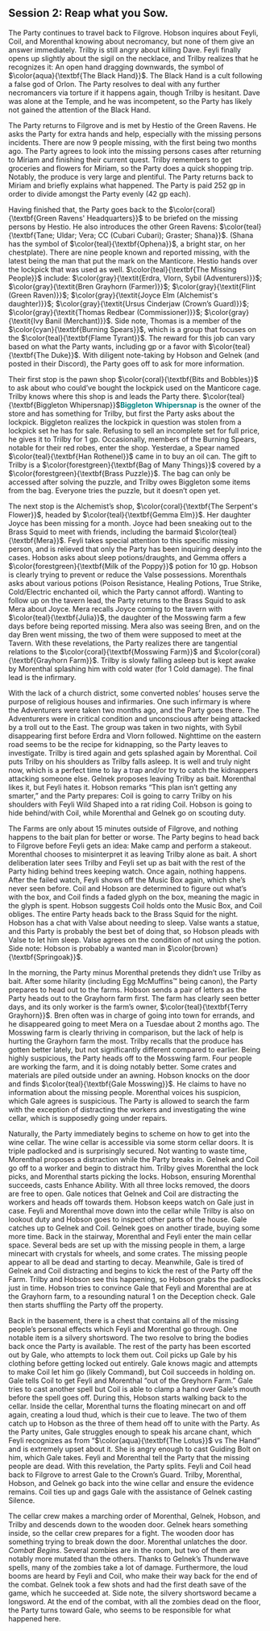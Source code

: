 ## Session 2: Reap what you Sow.

The Party continues to travel back to Filgrove. Hobson inquires about Feyli, Coil, and Morenthal knowing about necromancy, but none of them give an answer immediately. Trilby is still angry about killing Dave. Feyli finally opens up slightly about the sigil on the necklace, and Trilby realizes that he recognizes it: An open hand dragging downwards, the symbol of $\color{aqua}{\textbf{The Black Hand}}$. The Black Hand is a cult following a false god of Orlon. The Party resolves to deal with any further necromancers via torture if it happens again, though Trilby is hesitant. Dave was alone at the Temple, and he was incompetent, so the Party has likely not gained the attention of the Black Hand.

The Party returns to Filgrove and is met by Hestio of the Green Ravens. He asks the Party for extra hands and help, especially with the missing persons incidents. There are now 9 people missing, with the first being two months ago. The Party agrees to look into the missing persons cases after returning to Miriam and finishing their current quest. Trilby remembers to get groceries and flowers for Miriam, so the Party does a quick shopping trip. Notably, the produce is very large and plentiful. The Party returns back to Miriam and briefly explains what happened. The Party is paid 252 gp in order to divide amongst the Party evenly (42 gp each).

Having finished that, the Party goes back to the $\color{coral}{\textbf{Green Ravens' Headquarters}}$ to be briefed on the missing persons by Hestio. He also introduces the other Green Ravens: $\color{teal}{\textbf{Tane; Uldar; Vera; CC (Cubari Cubari); Graster; Shana}}$. (Shana has the symbol of $\color{teal}{\textbf{Ophena}}$, a bright star, on her chestplate). There are nine people known and reported missing, with the latest being the man that put the mark on the Manticore. Hestio hands over the lockpick that was used as well. $\color{teal}{\textbf{The Missing People}}$ include: $\color{gray}{\textit{Erdra, Vlorn, Sybil (Adventurers)}}$; $\color{gray}{\textit{Bren Grayhorn (Farmer)}}$; $\color{gray}{\textit{Flint (Green Raven)}}$; $\color{gray}{\textit{Joyce Elm (Alchemist's daughter)}}$; $\color{gray}{\textit{Ursus Cinderjaw (Crown’s Guard)}}$; $\color{gray}{\textit{Thomas Redbear (Commissioner)}}$; $\color{gray}{\textit{Ivy Banil (Merchant)}}$. Side note, Thomas is a member of the $\color{cyan}{\textbf{Burning Spears}}$, which is a group that focuses on the $\color{teal}{\textbf{Flame Tyrant}}$. The reward for this job can vary based on what the Party wants, including gp or a favor with $\color{teal}{\textbf{The Duke}}$. With diligent note-taking by Hobson and Gelnek (and posted in their Discord), the Party goes off to ask for more information.

Their first stop is the pawn shop $\color{coral}{\textbf{Bits and Bobbles}}$ to ask about who could’ve bought the lockpick used on the Manticore cage. Trilby knows where this shop is and leads the Party there. $\color{teal}{\textbf{Biggleton Whipersnap}}$<span style="color:teal">**Biggleton Whipersnap**</span> is the owner of the store and has something for Trilby, but first the Party asks about the lockpick. Biggleton realizes the lockpick in question was stolen from a lockpick set he has for sale. Refusing to sell an incomplete set for full price, he gives it to Trilby for 1 gp. Occasionally, members of the Burning Spears, notable for their red robes, enter the shop. Yesterdae, a Spear named $\color{teal}{\textbf{Han Rothenel}}$ came in to buy an oil can. The gift to Trilby is a $\color{forestgreen}{\textbf{Bag of Many Things}}$ covered by a $\color{forestgreen}{\textbf{Brass Puzzle}}$. The bag can only be accessed after solving the puzzle, and Trilby owes Biggleton some items from the bag. Everyone tries the puzzle, but it doesn’t open yet.

The next stop is the Alchemist’s shop, $\color{coral}{\textbf{The Serpent's Flower}}$, headed by $\color{teal}{\textbf{Gemma Elm}}$. Her daughter Joyce has been missing for a month. Joyce had been sneaking out to the Brass Squid to meet with friends, including the barmaid $\color{teal}{\textbf{Mera}}$. Feyli takes special attention to this specific missing person, and is relieved that only the Party has been inquiring deeply into the cases. Hobson asks about sleep potions/draughts, and Gemma offers a $\color{forestgreen}{\textbf{Milk of the Poppy}}$ potion for 10 gp. Hobson is clearly trying to prevent or reduce the Valse possessions. Morenthals asks about various potions (Poison Resistance, Healing Potions, True Strike, Cold/Electric enchanted oil, which the Party cannot afford). Wanting to follow up on the tavern lead, the Party returns to the Brass Squid to ask Mera about Joyce. Mera recalls Joyce coming to the tavern with $\color{teal}{\textbf{Julia}}$, the daughter of the Mosswing farm a few days before being reported missing. Mera also was seeing Bren, and on the day Bren went missing, the two of them were supposed to meet at the Tavern. With these revelations, the Party realizes there are tangential relations to the $\color{coral}{\textbf{Mosswing Farm}}$ and $\color{coral}{\textbf{Grayhorn Farm}}$. Trilby is slowly falling asleep but is kept awake by Morenthal splashing him with cold water (for 1 Cold damage). The final lead is the infirmary.

With the lack of a church district, some converted nobles’ houses serve the purpose of religious houses and infirmaries. One such infirmary is where the Adventurers were taken two months ago, and the Party goes there. The Adventurers were in critical condition and unconscious after being attacked by a troll out to the East. The group was taken in two nights, with Sybil disappearing first before Erdra and Vlorn followed. Nighttime on the eastern road seems to be the recipe for kidnapping, so the Party leaves to investigate. Trilby is tired again and gets splashed again by Morenthal. Coil puts Trilby on his shoulders as Trilby falls asleep. It is well and truly night now, which is a perfect time to lay a trap and/or try to catch the kidnappers attacking someone else. Gelnek proposes leaving Trilby as bait. Morenthal likes it, but Feyli hates it. Hobson remarks “This plan isn’t getting any smarter,” and the Party prepares: Coil is going to carry Trilby on his shoulders with Feyli Wild Shaped into a rat riding Coil. Hobson is going to hide behind/with Coil, while Morenthal and Gelnek go on scouting duty.

The Farms are only about 15 minutes outside of Filgrove, and nothing happens to the bait plan for better or worse. The Party begins to head back to Filgrove before Feyli gets an idea: Make camp and perform a stakeout. Morenthal chooses to misinterpret it as leaving Trilby alone as bait. A short deliberation later sees Trilby and Feyli set up as bait with the rest of the Party hiding behind trees keeping watch. Once again, nothing happens. After the failed watch, Feyli shows off the Music Box again, which she’s never seen before. Coil and Hobson are determined to figure out what’s with the box, and Coil finds a faded glyph on the box, meaning the magic in the glyph is spent. Hobson suggests Coil holds onto the Music Box, and Coil obliges. The entire Party heads back to the Brass Squid for the night. Hobson has a chat with Valse about needing to sleep. Valse wants a statue, and this Party is probably the best bet of doing that, so Hobson pleads with Valse to let him sleep. Valse agrees on the condition of not using the potion. Side note: Hobson is probably a wanted man in $\color{brown}{\textbf{Springoak}}$.

In the morning, the Party minus Morenthal pretends they didn’t use Trilby as bait. After some hilarity (including Egg McMuffins™ being canon), the Party prepares to head out to the farms. Hobson sends a pair of letters as the Party heads out to the Grayhorn farm first. The farm has clearly seen better days, and its only worker is the farm’s owner, $\color{teal}{\textbf{Terry Grayhorn}}$. Bren often was in charge of going into town for errands, and he disappeared going to meet Mera on a Tuesdae about 2 months ago. The Mosswing farm is clearly thriving in comparison, but the lack of help is hurting the Grayhorn farm the most. Trilby recalls that the produce has gotten better lately, but not significantly different compared to earlier. Being highly suspicious, the Party heads off to the Mosswing farm. Four people are working the farm, and it is doing notably better. Some crates and materials are piled outside under an awning. Hobson knocks on the door and finds $\color{teal}{\textbf{Gale Mosswing}}$. He claims to have no information about the missing people. Morenthal voices his suspicion, which Gale agrees is suspicious. The Party is allowed to search the farm with the exception of distracting the workers and investigating the wine cellar, which is supposedly going under repairs.

Naturally, the Party immediately begins to scheme on how to get into the wine cellar. The wine cellar is accessible via some storm cellar doors. It is triple padlocked and is surprisingly secured. Not wanting to waste time, Morenthal proposes a distraction while the Party breaks in. Gelnek and Coil go off to a worker and begin to distract him. Trilby gives Morenthal the lock picks, and Morenthal starts picking the locks. Hobson, ensuring Morenthal succeeds, casts Enhance Ability. With all three locks removed, the doors are free to open. Gale notices that Gelnek and Coil are distracting the workers and heads off towards them. Hobson keeps watch on Gale just in case. Feyli and Morenthal move down into the cellar while Trilby is also on lookout duty and Hobson goes to inspect other parts of the house. Gale catches up to Gelnek and Coil. Gelnek goes on another tirade, buying some more time. Back in the stairway, Morenthal and Feyli enter the main cellar space. Several beds are set up with the missing people in them, a large minecart with crystals for wheels, and some crates. The missing people appear to all be dead and starting to decay. Meanwhile, Gale is tired of Gelnek and Coil distracting and begins to kick the rest of the Party off the Farm. Trilby and Hobson see this happening, so Hobson grabs the padlocks just in time. Hobson tries to convince Gale that Feyli and Morenthal are at the Grayhorn farm, to a resounding natural 1 on the Deception check. Gale then starts shuffling the Party off the property.

Back in the basement, there is a chest that contains all of the missing people’s personal effects which Feyli and Morenthal go through. One notable item is a silvery shortsword. The two resolve to bring the bodies back once the Party is available. The rest of the party has been escorted out by Gale, who attempts to lock them out. Coil picks up Gale by his clothing before getting locked out entirely. Gale knows magic and attempts to make Coil let him go (likely Command), but Coil succeeds in holding on. Gale tells Coil to get Feyli and Morenthal “out of the Greyhorn Farm.” Gale tries to cast another spell but Coil is able to clamp a hand over Gale’s mouth before the spell goes off. During this, Hobson starts walking back to the cellar. Inside the cellar, Morenthal turns the floating minecart on and off again, creating a loud thud, which is their cue to leave. The two of them catch up to Hobson as the three of them head off to unite with the Party. As the Party unites, Gale struggles enough to speak his arcane chant, which Feyli recognizes as from “$\color{aqua}{\textbf{The Lotus}}$ vs The Hand” and is extremely upset about it. She is angry enough to cast Guiding Bolt on him, which Gale takes. Feyli and Morenthal tell the Party that the missing people are dead. With this revelation, the Party splits. Feyli and Coil head back to Filgrove to arrest Gale to the Crown’s Guard. Trilby, Morenthal, Hobson, and Gelnek go back into the wine cellar and ensure the evidence remains. Coil ties up and gags Gale with the assistance of Gelnek casting Silence.

The cellar crew makes a marching order of Morenthal, Gelnek, Hobson, and Trilby and descends down to the wooden door. Gelnek hears something inside, so the cellar crew prepares for a fight. The wooden door has something trying to break down the door. Morenthal unlatches the door. *Combat Begins*. Several zombies are in the room, but two of them are notably more mutated than the others. Thanks to Gelnek’s Thunderwave spells, many of the zombies take a lot of damage. Furthermore, the loud booms are heard by Feyli and Coil, who make their way back for the end of the combat. Gelnek took a few shots and had the first death save of the game, which he succeeded at. Side note, the silvery shortsword became a longsword. At the end of the combat, with all the zombies dead on the floor, the Party turns toward Gale, who seems to be responsible for what happened here.